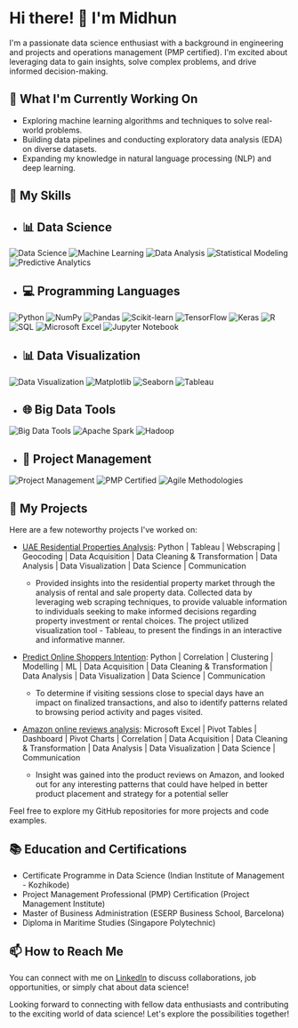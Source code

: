 # Hi there! 👋 I'm Midhun

I'm a passionate data science enthusiast with a background in engineering and projects and operations management (PMP certified). I'm excited about leveraging data to gain insights, solve complex problems, and drive informed decision-making.

## 🔭 What I'm Currently Working On

- Exploring machine learning algorithms and techniques to solve real-world problems.
- Building data pipelines and conducting exploratory data analysis (EDA) on diverse datasets.
- Expanding my knowledge in natural language processing (NLP) and deep learning.

## 🌱 My Skills

- ## 📊 Data Science

![Data Science](https://img.shields.io/badge/-Data%20Science-blueviolet) ![Machine Learning](https://img.shields.io/badge/-Machine%20Learning-brightgreen) ![Data Analysis](https://img.shields.io/badge/-Data%20Analysis-blue) ![Statistical Modeling](https://img.shields.io/badge/-Statistical%20Modeling-orange) ![Predictive Analytics](https://img.shields.io/badge/-Predictive%20Analytics-yellow)

- ## 💻 Programming Languages

![Python](https://img.shields.io/badge/-Python-blue?logo=python) ![NumPy](https://img.shields.io/badge/-NumPy-yellow?logo=numpy) ![Pandas](https://img.shields.io/badge/-Pandas-blue?logo=pandas) ![Scikit-learn](https://img.shields.io/badge/-Scikit--learn-red?logo=scikit-learn) ![TensorFlow](https://img.shields.io/badge/-TensorFlow-orange?logo=tensorflow) ![Keras](https://img.shields.io/badge/-Keras-red?logo=keras) ![R](https://img.shields.io/badge/-R-blue?logo=r) ![SQL](https://img.shields.io/badge/-SQL-lightgrey?logo=sql) ![Microsoft Excel](https://img.shields.io/badge/-Microsoft%20Excel-green?logo=microsoft-excel) ![Jupyter Notebook](https://img.shields.io/badge/-Jupyter%20Notebook-orange?logo=jupyter)

- ## 📊 Data Visualization

![Data Visualization](https://img.shields.io/badge/-Data%20Visualization-blueviolet) ![Matplotlib](https://img.shields.io/badge/-Matplotlib-blue) ![Seaborn](https://img.shields.io/badge/-Seaborn-orange) ![Tableau](https://img.shields.io/badge/-Tableau-brightgreen)

- ## 🌐 Big Data Tools

![Big Data Tools](https://img.shields.io/badge/-Big%20Data%20Tools-blueviolet) ![Apache Spark](https://img.shields.io/badge/-Apache%20Spark-yellow) ![Hadoop](https://img.shields.io/badge/-Hadoop-orange)

- ## 🚀 Project Management

![Project Management](https://img.shields.io/badge/-Project%20Management-blueviolet) ![PMP Certified](https://img.shields.io/badge/-PMP%20Certified-red) ![Agile Methodologies](https://img.shields.io/badge/-Agile%20Methodologies-brightgreen)


## 🚀 My Projects

Here are a few noteworthy projects I've worked on:

- [UAE Residential Properties Analysis](https://github.com/midhunrajds/Real-Estate-Insights): Python | Tableau | Webscraping | Geocoding | Data Acquisition | Data Cleaning & Transformation | Data Analysis | Data Visualization | Data Science | Communication
    - Provided insights into the residential property market through the analysis of rental and sale property data. Collected data by leveraging web scraping techniques, to provide valuable information to individuals seeking to make informed decisions regarding property investment or rental choices. The project utilized visualization tool - Tableau, to present the findings in an interactive and informative manner.
   
- [Predict Online Shoppers Intention](https://github.com/midhunrajds/Python-Data-Science-Project-Online-Shoppers-intention): Python | Correlation | Clustering | Modelling | ML | Data Acquisition | Data Cleaning & Transformation | Data Analysis | Data Visualization | Data Science | Communication
    - To determine if visiting sessions close to special days have an impact on finalized transactions, and also to identify patterns related to browsing period activity and pages visited.
- [Amazon online reviews analysis](https://github.com/midhunrajds/Excel_Project_Amazon_Reviews): Microsoft Excel | Pivot Tables | Dashboard | Pivot Charts | Correlation | Data Acquisition | Data Cleaning & Transformation | Data Analysis | Data Visualization | Data Science | Communication
    -  Insight was gained into the product reviews on Amazon, and looked out for any interesting patterns that could have helped in better product placement and strategy for a potential seller



Feel free to explore my GitHub repositories for more projects and code examples.

## 📚 Education and Certifications

- Certificate Programme in Data Science (Indian Institute of Management - Kozhikode)
- Project Management Professional (PMP) Certification (Project Management Institute)
- Master of Business Administration (ESERP Business School, Barcelona)
- Diploma in Maritime Studies (Singapore Polytechnic)

## 📫 How to Reach Me

You can connect with me on [LinkedIn](https://www.linkedin.com/in/midhunpraj) to discuss collaborations, job opportunities, or simply chat about data science!

Looking forward to connecting with fellow data enthusiasts and contributing to the exciting world of data science! Let's explore the possibilities together!

